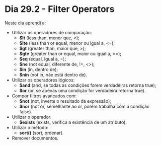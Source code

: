 # Dia 29.2 - Filter Operators

Neste dia aprendi a:

- Utilizar os operadores de comparação:
  - **$lt** (less than, menor que, <);
  - **$lte** (less than or equal, menor ou igual a, <=);
  - **$gt** (greater than, maior que, >);
  - **$gte** (greater than or equal, maior ou igual a, >=);
  - **$eq** (equal, igual a, =);
  - **$ne** (not equal, diferente de, !=, <>);
  - **$in** (in, dentro de);
  - **$nin** (not in, não está dentro de).
- Utilizar os operadores lógicos:
  - **$and** (and, se todas as condições forem verdadeiras retorna true);
  - **$or** (or, se apenas uma condição for verdadeira retorna true).
- Compor filtros avançados com:
  - **$not** (not, inverte o resultado da expressão);
  - **$nor** (not or, semelhante ao or, porém trabalha com a condição false).
- Utilizar o operador:
  - **$exists** (exists, verifica a existência de um atributo).
- Utilizar o método:
  - **sort()** (sort, ordenar).
- Remover documentos.

